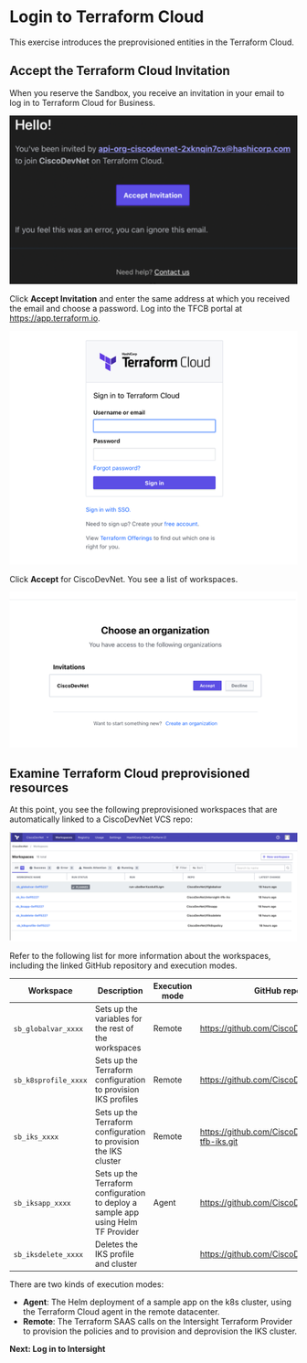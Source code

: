 # Login to Terraform Cloud

This exercise introduces the preprovisioned entities in the Terraform Cloud.

## Accept the Terraform Cloud Invitation

When you reserve the Sandbox, you receive an invitation in your email to log in to Terraform Cloud for Business.

![](https://github.com/kiskander/LC-hcloud-proposal/blob/main/08-intersight/intersight-03-ist-hello-iks-introduction/assets/images/Picture6.png?raw=true)

Click **Accept Invitation** and enter the same address at which you received the email and choose a password. Log into the TFCB portal at https://app.terraform.io.

![](https://github.com/kiskander/LC-hcloud-proposal/blob/main/08-intersight/intersight-03-ist-hello-iks-introduction/assets/images/Picture7.png?raw=true)

Click **Accept** for CiscoDevNet. You see a list of workspaces.

![](https://github.com/kiskander/LC-hcloud-proposal/blob/main/08-intersight/intersight-03-ist-hello-iks-introduction/assets/images/Picture8.png?raw=true)

## Examine Terraform Cloud preprovisioned resources

At this point, you see the following preprovisioned workspaces that are automatically linked to a CiscoDevNet VCS repo:

![](https://github.com/kiskander/LC-hcloud-proposal/blob/main/08-intersight/intersight-03-ist-hello-iks-introduction/assets/images/Picture9.png?raw=true)

Refer to the following list for more information about the workspaces, including the linked GitHub repository and execution modes.

| Workspace            | Description                                                                       | Execution mode | GitHub repository                              |
|----------------------|-----------------------------------------------------------------------------------|----------------|------------------------------------------------|
| `sb_globalvar_xxxx`  | Sets up the variables for the rest of the workspaces                              | Remote         | https://github.com/CiscoDevNet/tfglobalvar.git        |
| `sb_k8sprofile_xxxx` | Sets up the Terraform configuration to provision IKS profiles                     | Remote         | https://github.com/CiscoDevNet/tfk8spolicy.git        |
| `sb_iks_xxxx`        | Sets up the Terraform configuration to provision the IKS cluster                  | Remote         | https://github.com/CiscoDevNet/intersight-tfb-iks.git |
| `sb_iksapp_xxxx`     | Sets up the Terraform configuration to deploy a sample app using Helm TF Provider | Agent          | https://github.com/CiscoDevNet/tfiksapp.git           |
| `sb_iksdelete_xxxx`  | Deletes the IKS profile and cluster                                               |                | https://github.com/CiscoDevNet/tfiksdelete.git        |

There are two kinds of execution modes:

* **Agent**: The Helm deployment of a sample app on the k8s cluster, using the Terraform Cloud agent in the remote datacenter. 
* **Remote**: The Terraform SAAS calls on the Intersight Terraform Provider to provision the policies and to provision and deprovision the IKS cluster.

**Next: Log in to Intersight**
